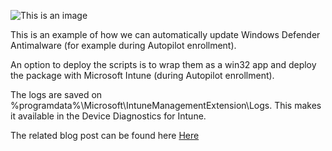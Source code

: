![This is an image](https://www.inthecloud247.com/wp-content/uploads/2022/06/GitHub-PowerShell.png)

This is an example of how we can automatically update Windows Defender Antimalware (for example during Autopilot enrollment).

An option to deploy the scripts is to wrap them as a win32 app and deploy the package with Microsoft Intune (during Autopilot enrollment).

The logs are saved on %programdata%\Microsoft\IntuneManagementExtension\Logs. This makes it available in the Device Diagnostics for Intune.

The related blog post can be found here [Here](https://inthecloud247.com/)
